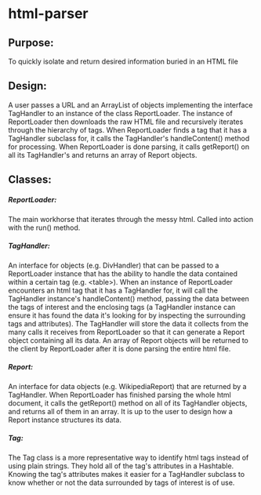 html-parser
===========

<h2>Purpose: </h2> <p>To quickly isolate and return desired information buried in an HTML file</p>
<h2>Design: </h2>A user passes a URL and an ArrayList of objects implementing the interface TagHandler to an instance of the class ReportLoader. The instance of ReportLoader then downloads the raw HTML file and recursively iterates through the hierarchy of tags. When ReportLoader finds a tag that it has a TagHandler subclass for, it calls the TagHandler's handleContent() method for processing. When ReportLoader is done parsing, it calls getReport() on all its TagHandler's and returns an array of Report objects.  </p>
<h2>Classes: </h2>  <p>
<h5>ReportLoader: </h5><p>The main workhorse that iterates through the messy html. Called into action with the run() method.</p>
<h5>TagHandler: </h5><p>An interface for objects (e.g. DivHandler) that can be passed to a ReportLoader instance that has the ability to handle the data contained within a certain tag (e.g. &lt;table&gt;). When an instance of ReportLoader encounters an html tag that it has a TagHandler for, it will call the TagHandler instance's handleContent() method, passing the data between the tags of interest and the enclosing tags (a TagHandler instance can ensure it has found the data it's looking for by inspecting the surrounding tags and attributes). The TagHandler will store the data it collects from the many calls it receives from ReportLoader so that it can generate a Report object containing all its data. An array of Report objects will be returned to the client by ReportLoader after it is done parsing the entire html file.</p>
<h5>Report: </h5><p>An interface for data objects (e.g. WikipediaReport) that are returned by a TagHandler. When ReportLoader has finished parsing the whole html document, it calls the getReport() method on all of its TagHandler objects, and returns all of them in an array. It is up to the user to design how a Report instance structures its data.</p>
<h5>Tag: </h5><p> The Tag class is a more representative way to identify html tags instead of using plain strings. They hold all of the tag's attributes in a Hashtable. Knowing the tag's attributes makes it easier for a TagHandler subclass to know whether or not the data surrounded by tags of interest is of use.</p>
   </p>

